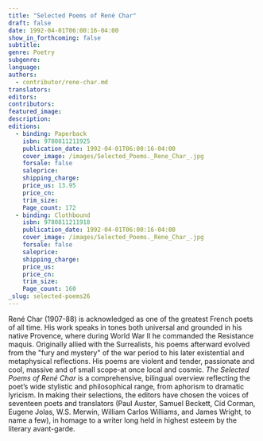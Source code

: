 ```yaml
---
title: "Selected Poems of René Char"
draft: false
date: 1992-04-01T06:00:16-04:00
show_in_forthcoming: false
subtitle:
genre: Poetry
subgenre:
language:
authors:
  - contributor/rene-char.md
translators:
editors:
contributors:
featured_image:
description:
editions:
  - binding: Paperback
    isbn: 9780811211925
    publication_date: 1992-04-01T06:00:16-04:00
    cover_image: /images/Selected_Poems._Rene_Char_.jpg
    forsale: false
    saleprice:
    shipping_charge:
    price_us: 13.95
    price_cn:
    trim_size:
    Page_count: 172
  - binding: Clothbound
    isbn: 9780811211918
    publication_date: 1992-04-01T06:00:16-04:00
    cover_image: /images/Selected_Poems._Rene_Char_.jpg
    forsale: false
    saleprice:
    shipping_charge:
    price_us:
    price_cn:
    trim_size:
    Page_count: 160
_slug: selected-poems26
---
```


René Char (1907-88) is acknowledged as one of the greatest French poets of all time. His work speaks in tones both universal and grounded in his native Provence, where during World War II he commanded the Resistance maquis. Originally allied with the Surrealists, his poems afterward evolved from the "fury and mystery" of the war period to his later existential and metaphysical reflections. His poems are violent and tender, passionate and cool, massive and of small scope-at once local and cosmic. _The Selected Poems of René Char_ is a comprehensive, bilingual overview reflecting the poet’s wide stylistic and philosophical range, from aphorism to dramatic lyricism. In making their selections, the editors have chosen the voices of seventeen poets and translators (Paul Auster, Samuel Beckett, Cid Corman, Eugene Jolas, W.S. Merwin, William Carlos Williams, and James Wright, to name a few), in homage to a writer long held in highest esteem by the literary avant-garde.

